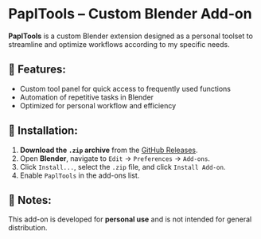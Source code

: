 # PaplTools – Custom Blender Add-on

**PaplTools** is a custom Blender extension designed as a personal toolset to streamline and optimize workflows according to my specific needs.

## 🔹 Features:
- Custom tool panel for quick access to frequently used functions
- Automation of repetitive tasks in Blender
- Optimized for personal workflow and efficiency

## 🔹 Installation:
1. **Download the `.zip` archive** from the [GitHub Releases](https://github.com/multipapl/PaplTools/releases).
2. Open **Blender**, navigate to `Edit` → `Preferences` → `Add-ons`.
3. Click `Install...`, select the `.zip` file, and click `Install Add-on`.
4. Enable `PaplTools` in the add-ons list.

## 🔹 Notes:
This add-on is developed for **personal use** and is not intended for general distribution.  
